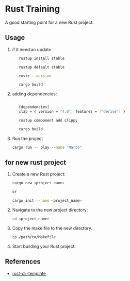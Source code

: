 # Rust Training

A good starting point for a new Rust project.

## Usage

1. if it need an update 
   ```bash
      rustup install stable

      rustup default stable

      rustc --version

      cargo build
   ```


2. adding dependencies:
   ```bash

      [dependencies]
      clap = { version = "4.0", features = ["derive"] }

      rustup component add clippy

      cargo build
   ```

   
3. Run the project
   ```bash
   cargo run -- play --name "Marco"
   ```


## for new rust project

1. Create a new Rust project:
   ```bash
   cargo new <project_name>

   or

   cargo init --name <project_name>
   ```

2. Navigate to the new project directory:
   ```bash
   cd <project_name>
   ```

3. Copy the make file to the new directory.
   ```bash
   cp /path/to/Makefile .
   ```

4. Start building your Rust project!



## References

* [rust-cli-template](https://github.com/kbknapp/rust-cli-template)

